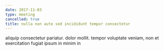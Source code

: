 ```yaml
---
date: 2017-11-03
type: meeting
cancelled: true
title: nulla non aute sed incididunt tempor consectetur
---
```

aliquip consectetur pariatur. dolor mollit. tempor voluptate veniam, non et exercitation fugiat ipsum in minim in